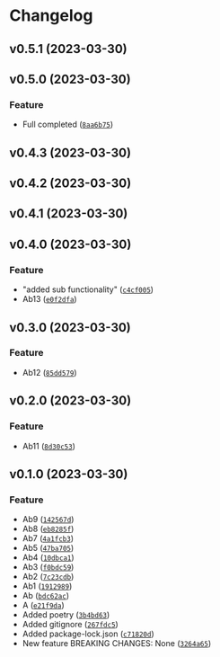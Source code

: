 # Changelog

<!--next-version-placeholder-->

## v0.5.1 (2023-03-30)


## v0.5.0 (2023-03-30)
### Feature
* Full completed ([`8aa6b75`](https://github.com/shilu10/demo-workflow-pypi/commit/8aa6b75a2bc6c0c7575a1a366dca01c841290c90))

## v0.4.3 (2023-03-30)


## v0.4.2 (2023-03-30)


## v0.4.1 (2023-03-30)


## v0.4.0 (2023-03-30)
### Feature
* "added sub functionality"  ([`c4cf005`](https://github.com/shilu10/demo-workflow-pypi/commit/c4cf0057048ad610d90d0db70477de5e3d405e97))
* Ab13 ([`e0f2dfa`](https://github.com/shilu10/demo-workflow-pypi/commit/e0f2dfab5da3e63729ed902394cc5a07738928dc))

## v0.3.0 (2023-03-30)
### Feature
* Ab12 ([`85dd579`](https://github.com/shilu10/demo-workflow-pypi/commit/85dd579698eb4862ae61c3e65f5e2e809d59bb49))

## v0.2.0 (2023-03-30)
### Feature
* Ab11 ([`8d30c53`](https://github.com/shilu10/demo-workflow-pypi/commit/8d30c53e7988e759b9223a374b6300377095c6db))

## v0.1.0 (2023-03-30)
### Feature
* Ab9 ([`142567d`](https://github.com/shilu10/demo-workflow-pypi/commit/142567decb28de5e5965a069efa67dd00eb3f7cb))
* Ab8 ([`eb8285f`](https://github.com/shilu10/demo-workflow-pypi/commit/eb8285f6a8f1d5246a847f1b2a47bdc7dfc8c8c2))
* Ab7 ([`4a1fcb3`](https://github.com/shilu10/demo-workflow-pypi/commit/4a1fcb3a00b11058cd6bb179d6616bd13bdcdc54))
* Ab5 ([`47ba705`](https://github.com/shilu10/demo-workflow-pypi/commit/47ba705b1dfd8dca62d2422259b4a6bc1aa7b2b5))
* Ab4 ([`10dbca1`](https://github.com/shilu10/demo-workflow-pypi/commit/10dbca1129014c584b9b9b03644936e4a76ee77d))
* Ab3 ([`f0bdc59`](https://github.com/shilu10/demo-workflow-pypi/commit/f0bdc592d67f932ba505d1a7cd582028aae24372))
* Ab2 ([`7c23cdb`](https://github.com/shilu10/demo-workflow-pypi/commit/7c23cdb8636296f48bb6c7803db821137971290d))
* Ab1 ([`1912989`](https://github.com/shilu10/demo-workflow-pypi/commit/1912989c513f88fdf05872916cc68b1589f52339))
* Ab ([`bdc62ac`](https://github.com/shilu10/demo-workflow-pypi/commit/bdc62ac5a865508340fb47404a1cc1b6cdf4844c))
* A ([`e21f9da`](https://github.com/shilu10/demo-workflow-pypi/commit/e21f9daac4177b969b396ec4e0d5810e84ba14ee))
* Added poetry ([`3b4bd63`](https://github.com/shilu10/demo-workflow-pypi/commit/3b4bd6366d42f70bd1f339f23fbf95a2c36246ce))
* Added gitignore ([`267fdc5`](https://github.com/shilu10/demo-workflow-pypi/commit/267fdc5276848d62529599a6fe640c654080d1e9))
* Added package-lock.json ([`c71820d`](https://github.com/shilu10/demo-workflow-pypi/commit/c71820dfd462b645daec14e7a7e05d46415db670))
* New feature      BREAKING CHANGES: None ([`3264a65`](https://github.com/shilu10/demo-workflow-pypi/commit/3264a65a721d6dd4c890870ee5e11836939783c9))
